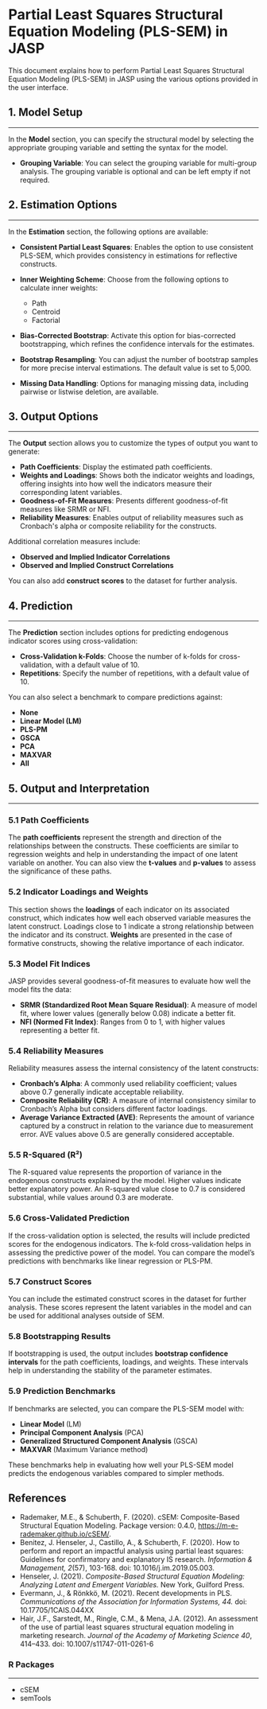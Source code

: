 # Partial Least Squares Structural Equation Modeling (PLS-SEM) in JASP

This document explains how to perform Partial Least Squares Structural Equation Modeling (PLS-SEM) in JASP using the various options provided in the user interface.

## 1. Model Setup
---
In the **Model** section, you can specify the structural model by selecting the appropriate grouping variable and setting the syntax for the model.

- **Grouping Variable**: You can select the grouping variable for multi-group analysis. The grouping variable is optional and can be left empty if not required.

## 2. Estimation Options
---
In the **Estimation** section, the following options are available:

- **Consistent Partial Least Squares**: Enables the option to use consistent PLS-SEM, which provides consistency in estimations for reflective constructs.
  
- **Inner Weighting Scheme**: Choose from the following options to calculate inner weights:
  - Path
  - Centroid
  - Factorial

- **Bias-Corrected Bootstrap**: Activate this option for bias-corrected bootstrapping, which refines the confidence intervals for the estimates.

- **Bootstrap Resampling**: You can adjust the number of bootstrap samples for more precise interval estimations. The default value is set to 5,000.

- **Missing Data Handling**: Options for managing missing data, including pairwise or listwise deletion, are available.

## 3. Output Options
---
The **Output** section allows you to customize the types of output you want to generate:

- **Path Coefficients**: Display the estimated path coefficients.
- **Weights and Loadings**: Shows both the indicator weights and loadings, offering insights into how well the indicators measure their corresponding latent variables.
- **Goodness-of-Fit Measures**: Presents different goodness-of-fit measures like SRMR or NFI.
- **Reliability Measures**: Enables output of reliability measures such as Cronbach's alpha or composite reliability for the constructs.

Additional correlation measures include:
- **Observed and Implied Indicator Correlations**
- **Observed and Implied Construct Correlations**

You can also add **construct scores** to the dataset for further analysis.

## 4. Prediction
---
The **Prediction** section includes options for predicting endogenous indicator scores using cross-validation:

- **Cross-Validation k-Folds**: Choose the number of k-folds for cross-validation, with a default value of 10.
- **Repetitions**: Specify the number of repetitions, with a default value of 10.
  
You can also select a benchmark to compare predictions against:
- **None**
- **Linear Model (LM)**
- **PLS-PM**
- **GSCA**
- **PCA**
- **MAXVAR**
- **All**

## 5. Output and Interpretation
---

### 5.1 Path Coefficients
The **path coefficients** represent the strength and direction of the relationships between the constructs. These coefficients are similar to regression weights and help in understanding the impact of one latent variable on another. You can also view the **t-values** and **p-values** to assess the significance of these paths.

### 5.2 Indicator Loadings and Weights
This section shows the **loadings** of each indicator on its associated construct, which indicates how well each observed variable measures the latent construct. Loadings close to 1 indicate a strong relationship between the indicator and its construct. **Weights** are presented in the case of formative constructs, showing the relative importance of each indicator.

### 5.3 Model Fit Indices
JASP provides several goodness-of-fit measures to evaluate how well the model fits the data:
- **SRMR (Standardized Root Mean Square Residual)**: A measure of model fit, where lower values (generally below 0.08) indicate a better fit.
- **NFI (Normed Fit Index)**: Ranges from 0 to 1, with higher values representing a better fit.

### 5.4 Reliability Measures
Reliability measures assess the internal consistency of the latent constructs:
- **Cronbach’s Alpha**: A commonly used reliability coefficient; values above 0.7 generally indicate acceptable reliability.
- **Composite Reliability (CR)**: A measure of internal consistency similar to Cronbach’s Alpha but considers different factor loadings.
- **Average Variance Extracted (AVE)**: Represents the amount of variance captured by a construct in relation to the variance due to measurement error. AVE values above 0.5 are generally considered acceptable.

### 5.5 R-Squared (R²)
The R-squared value represents the proportion of variance in the endogenous constructs explained by the model. Higher values indicate better explanatory power. An R-squared value close to 0.7 is considered substantial, while values around 0.3 are moderate.

### 5.6 Cross-Validated Prediction
If the cross-validation option is selected, the results will include predicted scores for the endogenous indicators. The k-fold cross-validation helps in assessing the predictive power of the model. You can compare the model’s predictions with benchmarks like linear regression or PLS-PM.

### 5.7 Construct Scores
You can include the estimated construct scores in the dataset for further analysis. These scores represent the latent variables in the model and can be used for additional analyses outside of SEM.

### 5.8 Bootstrapping Results
If bootstrapping is used, the output includes **bootstrap confidence intervals** for the path coefficients, loadings, and weights. These intervals help in understanding the stability of the parameter estimates.

### 5.9 Prediction Benchmarks
If benchmarks are selected, you can compare the PLS-SEM model with:
- **Linear Model** (LM)
- **Principal Component Analysis** (PCA)
- **Generalized Structured Component Analysis** (GSCA)
- **MAXVAR** (Maximum Variance method)

These benchmarks help in evaluating how well your PLS-SEM model predicts the endogenous variables compared to simpler methods.

References
-------
- Rademaker, M.E., & Schuberth, F. (2020). cSEM: Composite-Based Structural Equation Modeling. Package version: 0.4.0, https://m-e-rademaker.github.io/cSEM/.
- Benitez, J. Henseler, J., Castillo, A., & Schuberth, F. (2020). How to perform and report an impactful analysis using partial least squares: Guidelines for confirmatory and explanatory IS research. *Information & Management, 2*(57), 103-168. doi: 10.1016/j.im.2019.05.003.
- Henseler, J. (2021). *Composite-Based Structural Equation Modeling: Analyzing Latent and Emergent Variables.* New York, Guilford Press.
- Evermann, J., & Rönkkö, M. (2021). Recent developments in PLS. *Communications of the Association for Information Systems, 44.* doi: 10.17705/1CAIS.044XX
- Hair, J.F., Sarstedt, M., Ringle, C.M., & Mena, J.A. (2012). An assessment of the use of partial least squares structural equation modeling in marketing research. *Journal of the Academy of Marketing Science 40*, 414–433. doi: 10.1007/s11747-011-0261-6

### R Packages
---
- cSEM
- semTools
